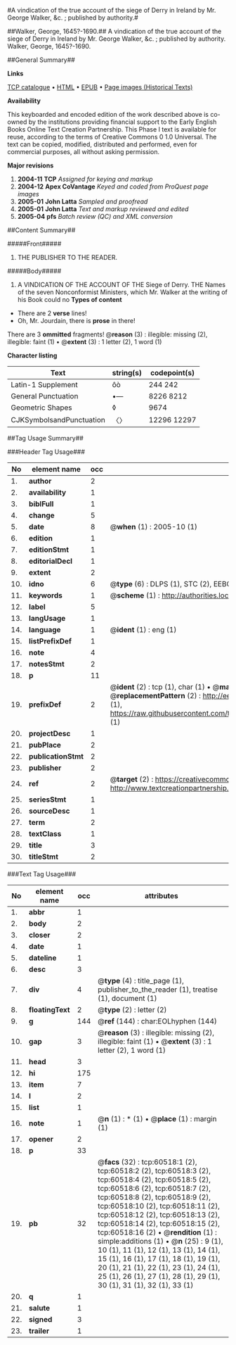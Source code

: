 #A vindication of the true account of the siege of Derry in Ireland by Mr. George Walker, &c. ; published by authority.#

##Walker, George, 1645?-1690.##
A vindication of the true account of the siege of Derry in Ireland by Mr. George Walker, &c. ; published by authority.
Walker, George, 1645?-1690.

##General Summary##

**Links**

[TCP catalogue](http://www.ota.ox.ac.uk/tcp/)  • 
[HTML](http://tei.it.ox.ac.uk/tcp/Texts-HTML/free/A67/A67036.html)  • 
[EPUB](http://tei.it.ox.ac.uk/tcp/Texts-EPUB/free/A67/A67036.epub) • 
[Page images (Historical Texts)](https://data.historicaltexts.jisc.ac.uk/view?pubId=eebo-12369293e&pageId=eebo-12369293e-60518-1)

**Availability**

This keyboarded and encoded edition of the
	       work described above is co-owned by the institutions
	       providing financial support to the Early English Books
	       Online Text Creation Partnership. This Phase I text is
	       available for reuse, according to the terms of Creative
	       Commons 0 1.0 Universal. The text can be copied,
	       modified, distributed and performed, even for
	       commercial purposes, all without asking permission.

**Major revisions**

1. __2004-11__ __TCP__ *Assigned for keying and markup*
1. __2004-12__ __Apex CoVantage__ *Keyed and coded from ProQuest page images*
1. __2005-01__ __John Latta__ *Sampled and proofread*
1. __2005-01__ __John Latta__ *Text and markup reviewed and edited*
1. __2005-04__ __pfs__ *Batch review (QC) and XML conversion*

##Content Summary##

#####Front#####

1. THE PUBLISHER TO THE READER.

#####Body#####

1. A VINDICATION OF THE ACCOUNT OF THE Siege of Derry.
THE Names of the seven Nonconformist Ministers, which Mr. Walker at the writing of his Book could no
**Types of content**

  * There are 2 **verse** lines!
  * Oh, Mr. Jourdain, there is **prose** in there!

There are 3 **ommitted** fragments! 
 @__reason__ (3) : illegible: missing (2), illegible: faint (1)  •  @__extent__ (3) : 1 letter (2), 1 word (1)

**Character listing**


|Text|string(s)|codepoint(s)|
|---|---|---|
|Latin-1 Supplement|ôò|244 242|
|General Punctuation|•—|8226 8212|
|Geometric Shapes|◊|9674|
|CJKSymbolsandPunctuation|〈〉|12296 12297|

##Tag Usage Summary##

###Header Tag Usage###

|No|element name|occ|attributes|
|---|---|---|---|
|1.|__author__|2||
|2.|__availability__|1||
|3.|__biblFull__|1||
|4.|__change__|5||
|5.|__date__|8| @__when__ (1) : 2005-10 (1)|
|6.|__edition__|1||
|7.|__editionStmt__|1||
|8.|__editorialDecl__|1||
|9.|__extent__|2||
|10.|__idno__|6| @__type__ (6) : DLPS (1), STC (2), EEBO-CITATION (1), OCLC (1), VID (1)|
|11.|__keywords__|1| @__scheme__ (1) : http://authorities.loc.gov/ (1)|
|12.|__label__|5||
|13.|__langUsage__|1||
|14.|__language__|1| @__ident__ (1) : eng (1)|
|15.|__listPrefixDef__|1||
|16.|__note__|4||
|17.|__notesStmt__|2||
|18.|__p__|11||
|19.|__prefixDef__|2| @__ident__ (2) : tcp (1), char (1)  •  @__matchPattern__ (2) : ([0-9\-]+):([0-9IVX]+) (1), (.+) (1)  •  @__replacementPattern__ (2) : http://eebo.chadwyck.com/downloadtiff?vid=$1&page=$2 (1), https://raw.githubusercontent.com/textcreationpartnership/Texts/master/tcpchars.xml#$1 (1)|
|20.|__projectDesc__|1||
|21.|__pubPlace__|2||
|22.|__publicationStmt__|2||
|23.|__publisher__|2||
|24.|__ref__|2| @__target__ (2) : https://creativecommons.org/publicdomain/zero/1.0/ (1), http://www.textcreationpartnership.org/docs/. (1)|
|25.|__seriesStmt__|1||
|26.|__sourceDesc__|1||
|27.|__term__|2||
|28.|__textClass__|1||
|29.|__title__|3||
|30.|__titleStmt__|2||


###Text Tag Usage###

|No|element name|occ|attributes|
|---|---|---|---|
|1.|__abbr__|1||
|2.|__body__|2||
|3.|__closer__|2||
|4.|__date__|1||
|5.|__dateline__|1||
|6.|__desc__|3||
|7.|__div__|4| @__type__ (4) : title_page (1), publisher_to_the_reader (1), treatise (1), document (1)|
|8.|__floatingText__|2| @__type__ (2) : letter (2)|
|9.|__g__|144| @__ref__ (144) : char:EOLhyphen (144)|
|10.|__gap__|3| @__reason__ (3) : illegible: missing (2), illegible: faint (1)  •  @__extent__ (3) : 1 letter (2), 1 word (1)|
|11.|__head__|3||
|12.|__hi__|175||
|13.|__item__|7||
|14.|__l__|2||
|15.|__list__|1||
|16.|__note__|1| @__n__ (1) : * (1)  •  @__place__ (1) : margin (1)|
|17.|__opener__|2||
|18.|__p__|33||
|19.|__pb__|32| @__facs__ (32) : tcp:60518:1 (2), tcp:60518:2 (2), tcp:60518:3 (2), tcp:60518:4 (2), tcp:60518:5 (2), tcp:60518:6 (2), tcp:60518:7 (2), tcp:60518:8 (2), tcp:60518:9 (2), tcp:60518:10 (2), tcp:60518:11 (2), tcp:60518:12 (2), tcp:60518:13 (2), tcp:60518:14 (2), tcp:60518:15 (2), tcp:60518:16 (2)  •  @__rendition__ (1) : simple:additions (1)  •  @__n__ (25) : 9 (1), 10 (1), 11 (1), 12 (1), 13 (1), 14 (1), 15 (1), 16 (1), 17 (1), 18 (1), 19 (1), 20 (1), 21 (1), 22 (1), 23 (1), 24 (1), 25 (1), 26 (1), 27 (1), 28 (1), 29 (1), 30 (1), 31 (1), 32 (1), 33 (1)|
|20.|__q__|1||
|21.|__salute__|1||
|22.|__signed__|3||
|23.|__trailer__|1||
